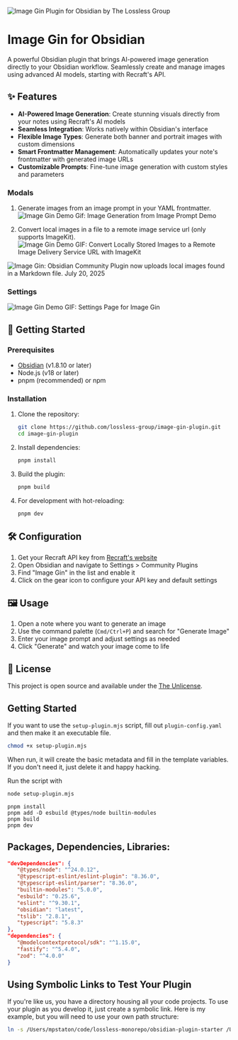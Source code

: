 ![Image Gin Plugin for Obsidian by The Lossless Group](https://i.imgur.com/jp2ME1E.png)
# Image Gin for Obsidian

A powerful Obsidian plugin that brings AI-powered image generation directly to your Obsidian workflow. Seamlessly create and manage images using advanced AI models, starting with Recraft's API.

## ✨ Features

- **AI-Powered Image Generation**: Create stunning visuals directly from your notes using Recraft's AI models
- **Seamless Integration**: Works natively within Obsidian's interface
- **Flexible Image Types**: Generate both banner and portrait images with custom dimensions
- **Smart Frontmatter Management**: Automatically updates your note's frontmatter with generated image URLs
- **Customizable Prompts**: Fine-tune image generation with custom styles and parameters

### Modals

1. Generate images from an image prompt in your YAML frontmatter.
![Image Gin Demo Gif: Image Generation from Image Prompt Demo](https://i.imgur.com/12WhBJg.gif)

2. Convert local images in a file to a remote image service url (only supports ImageKit).
![Image Gin Demo GIF: Convert Locally Stored Images to a Remote Image Delivery Service URL with ImageKit](https://i.imgur.com/HfytkK3.gif)

![Image Gin: Obsidian Community Plugin now uploads local images found in a Markdown file. July 20, 2025](https://i.imgur.com/vx10bdC.png)


### Settings

![Image Gin Demo GIF: Settings Page for Image Gin](https://i.imgur.com/snCuXt6.gif)


## 🚀 Getting Started

### Prerequisites
- [Obsidian](https://obsidian.md) (v1.8.10 or later)
- Node.js (v18 or later)
- pnpm (recommended) or npm

### Installation

1. Clone the repository:
   ```bash
   git clone https://github.com/lossless-group/image-gin-plugin.git
   cd image-gin-plugin
   ```

2. Install dependencies:
   ```bash
   pnpm install
   ```

3. Build the plugin:
   ```bash
   pnpm build
   ```

4. For development with hot-reloading:
   ```bash
   pnpm dev
   ```

## 🛠️ Configuration

1. Get your Recraft API key from [Recraft's website](https://recraft.ai)
2. Open Obsidian and navigate to Settings > Community Plugins
3. Find "Image Gin" in the list and enable it
4. Click on the gear icon to configure your API key and default settings

## 🖼️ Usage

1. Open a note where you want to generate an image
2. Use the command palette (`Cmd/Ctrl+P`) and search for "Generate Image"
3. Enter your image prompt and adjust settings as needed
4. Click "Generate" and watch your image come to life

## 📝 License

This project is open source and available under the [The Unlicense](https://unlicense.org).

## Getting Started

If you want to use the `setup-plugin.mjs` script, fill out `plugin-config.yaml` and then make it an executable file. 

```bash
chmod +x setup-plugin.mjs
```

When run, it will create the basic metadata and fill in the template variables.  If you don't need it, just delete it and happy hacking.

Run the script with 

```bash
node setup-plugin.mjs
```


```
pnpm install
pnpm add -D esbuild @types/node builtin-modules
pnpm build
pnpm dev
```

## Packages, Dependencies, Libraries:

```json
"devDependencies": {
   "@types/node": "^24.0.12",
   "@typescript-eslint/eslint-plugin": "8.36.0",
   "@typescript-eslint/parser": "8.36.0",
   "builtin-modules": "5.0.0",
   "esbuild": "0.25.6",
   "eslint": "^9.30.1",
   "obsidian": "latest",
   "tslib": "2.8.1",
   "typescript": "5.8.3"
},
"dependencies": {
   "@modelcontextprotocol/sdk": "^1.15.0",
   "fastify": "^5.4.0",
   "zod": "^4.0.0"
}
```

## Using Symbolic Links to Test Your Plugin

If you're like us, you have a directory housing all your code projects. To use your plugin as you develop it, just create a symbolic link. Here is my example, but you will need to use your own path structure:

```bash
ln -s /Users/mpstaton/code/lossless-monorepo/obsidian-plugin-starter /Users/mpstaton/content-md/lossless/.obsidian/plugins/
```
